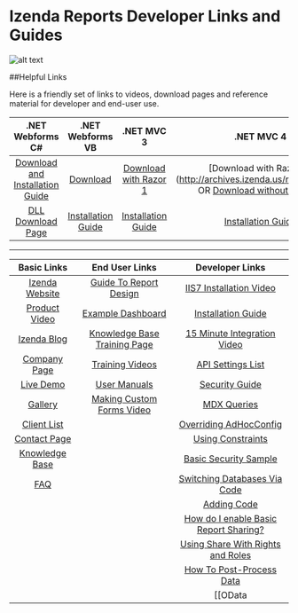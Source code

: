 # Izenda Reports Developer Links and Guides

![alt text](http://demo2.izenda.us/bi/rs.aspx?image=ModernImages.izenda-logo-4.gif)

##Helpful Links

Here is a friendly set of links to videos, download pages and reference material for developer and end-user use.

| .NET Webforms C#          | .NET Webforms VB          | .NET MVC 3                | .NET MVC 4                |
| :-----------------------: | :-----------------------: | :-----------------------: | :-----------------------: |
| [Download and Installation Guide](http://www.izenda.com/Site/DownloadComplete.aspx?msgId=3) | [Download](http://archives.izenda.us/ri/webforms-vb.zip)|[Download with Razor 1](ftp://izenda:reports@dev5.izenda.com/Mvc3Razor1CS.zip) | [Download with Razor 2] (http://archives.izenda.us/ri/mvc4r2.zip) OR [Download without Razor 2](ftp://izenda:reports@dev5.izenda.com/Mvc4CS.zip)|
| [DLL Download Page](http://www.izenda.com/Site/pages/download.aspx) | [Installation Guide](http://www.izenda.com/Site/DownloadComplete.aspx?msgId=3)|[Installation Guide](http://kb.izenda.com/docs/mvc-installation/) | [Installation Guide](http://kb.izenda.com/docs/mvc-installation/)|

---

| Basic Links                   | End User Links                | Developer Links               |
| :---------------------------: | :---------------------------: | :---------------------------: |
| [Izenda Website](http://www.izenda.com/Site/Izenda-Ad-Hoc-Reporting.aspx) | [Guide To Report Design](http://dwmofqygvzj39.cloudfront.net/izenda-izenda_guide_to_report_design.pdf)|[IIS7 Installation Video](http://www.izenda.com/Site/KB/FAQ/How-to-Install-Izenda-Reports-on-Windows-Vista?)|
| [Product Video](http://www.izenda.com/Site/Video/ProductVideo.aspx) | [Example Dashboard](http://demo2.izenda.us/bi/Dashboards.aspx?rn=Dashboard)|[Installation Guide](http://www.izenda.com/Site/KB/FAQ/How-to-Install-Izenda-Reports-on-Windows-Vista?)|
| [Izenda Blog](http://blog.izenda.com/) | [Knowledge Base Training Page](http://www.izenda.com/Site/KB/Training/78)|[15 Minute Integration Video](http://www.izenda.com/Site/KB/DownloadandInstall/77)|
| [Company Page](http://www.izenda.com/site/Pages/company.aspx) | [Training Videos](http://www.izenda.com/Site/KB/Training/58)|[API Settings List](http://izenda.com/Site/KB/Overview/81)|
| [Live Demo](http://demo2.izenda.us/bi/ReportListIntro.aspx) | [User Manuals](http://www.izenda.com/Site/KB/Training/93)|[Security Guide](http://www.izenda.com/Site/KB/Integration/Security-Guide-?)|
| [Gallery](http://www.izenda.com/site/Pages/Gallery.aspx) | [Making Custom Forms Video](http://www.youtube.com/watch?v=5b2axJlgdFs)|[MDX Queries](http://www.izenda.com/Site/KB/CodeSamples/Pulling-Data-From-Analysis-Services-Cubes)|
| [Client List](http://www.izenda.com/Site/Pages/Clients.aspx) | |[Overriding AdHocConfig](http://www.izenda.com/Site/KB/CodeSamples/Overriding-AdHocConfig?Keywords=preexecute)|
| [Contact Page](http://www.izenda.com/site/Pages/contactus.aspx) | |[Using Constraints](http://www.izenda.com/Site/KB/CodeSamples/Using-constraints?)|
| [Knowledge Base](http://www.izenda.com/Site/KB/Integration/94) | |[Basic Security Sample](http://www.izenda.com/Site/KB/CodeSamples/Basic-security-sample?)|
| [FAQ](http://www.izenda.com/Site/KB/FAQ/80) | |[Switching Databases Via Code](http://www.izenda.com/Site/KB/CodeSamples/Switching-databases-via-code?) |
|  | |[Adding Code](http://www.izenda.com/Site/KB/Integration/Adding-Code?)|
|  | |[How do I enable Basic Report Sharing?](http://www.izenda.com/Site/KB/FAQ/How-do-I-enable-basic-report-sharing?)|
|  | |[Using Share With Rights and Roles](http://www.izenda.com/Site/KB/FAQ/Using-Share-with-rights-roles-properties-in-Izenda-Reports-6-?Keywords=misc+tab)|
|  | |[How To Post-Process Data](http://www.izenda.com/Site/KB/CodeSamples/How-to-postprocess-data?)|
|  | |[[OData|Guides/OData]]|